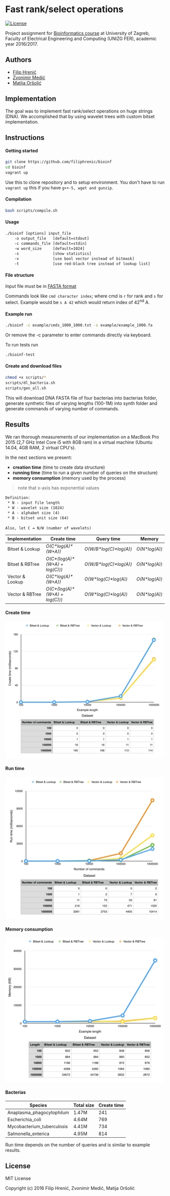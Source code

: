 # Fast rank/select operations

[![License](https://img.shields.io/packagist/l/doctrine/orm.svg)](https://img.shields.io/packagist/l/doctrine/orm.svg)

Project assignment for [Bioinformatics course](http://www.fer.unizg.hr/predmet/bio) at University of Zagreb, Faculty of Electrical Engineering and Computing (UNIZG FER), academic year 2016/2017.

## Authors
- [Filip Hrenić](https://github.com/filiphrenic)
- [Zvonimir Medić](https://github.com/admiralbulldog)
- [Matija Oršolić](https://github.com/mators)

## Implementation
The goal was to implement fast rank/select operations on huge strings (DNA). We accomplished that by using wavelet trees with custom bitset implementation.

## Instructions

#### Getting started
```bash
git clone https://github.com/filiphrenic/bioinf
cd bioinf
vagrant up
```
Use this to clone repository and to setup environment. You don't have to run ```vagrant up``` this if you have ```g++-5, wget and gunzip```.

#### Compilation
```bash
bash scripts/compile.sh
```
#### Usage
```
./bioinf [options] input_file
	-o output_file   [default=stdout]
	-c commands_file [default=stdin]
	-w word_size     [default=1024]
	-s               [show statistics]
	-v               [use bool vector instead of bitmask]
	-t               [use red-black tree instead of lookup list]
```
#### File structure
Input file must be in [FASTA format](https://en.wikipedia.org/wiki/FASTA_format)

Commands look like ```cmd character index```; where cmd is ```r``` for rank and ```s``` for select. Example would be ```s A 42``` which would return index of 42<sup>nd</sup> A.

#### Example run
```bash
./bioinf -c example/cmds_1000_1000.txt -s example/example_1000.fa
```
Or remove the -c parameter to enter commands directly via keyboard.

To run tests run
```bash
./bioinf-test
```

#### Create and download files
```bash
chmod +x scripts/*
scripts/dl_bacteria.sh
scripts/gen_all.sh
```
This will download DNA FASTA file of four bacterias into bacterias folder, generate synthetic files of varying lengths (100-1M) into synth folder and generate commands of varying number of commands.

## Results

We ran thorough measurements of our implementation on a MacBook Pro 2015 (2,7 GHz Intel Core i5 with 8GB ram) in a virtual machine (Ubuntu 14.04, 4GB RAM, 2 virtual CPU's).

In the next sections we present:
 - **creation time** (time to create data structure)
 - **running time** (time to run a given number of queries on the structure)
 - **memory consumption** (memory used by the process)

> note that x-axis has exponential values

```
Definition:
 * N - input file length
 * W - wavelet size (1024)
 * A - alphabet size (4)
 * B - bitset unit size (64)

Also, let C = N/W (number of wavelets) 
```

Implementation | Create time | Query time | Memory
------------ | ------------- | ------------- | -------------
Bitset & Lookup | *O(C\*log(A)\*(W+A))* | *O(W/B\*log(C)\*log(A))* | *O(N\*log(A))*
Bitset & RBTree | *O(C\*(log(A)\*(W+A) + log(C)))* | *O(W/B\*log(C)\*log(A))* | *O(N\*log(A))*
Vector & Lookup | *O(C\*log(A)\*(W+A))* | *O(W\*log(C)\*log(A))* | *O(N\*log(A))*
Vector & RBTree | *O(C\*(log(A)\*(W+A) + log(C)))* | *O(W\*log(C)\*log(A))* | *O(N\*log(A))*

#### Create time

![Create time](images/create_time.png)

#### Run time

![Run time](images/run_time.png)

#### Memory consumption

![Memory](images/memory.png)

#### Bacterias

Species | Total size | Create time
------------ | ------------- | -------------
Anaplasma_phagocytophilum | 1.47M | 241
Escherichia_coli | 4.64M | 769
Mycobacterium_tuberculosis | 4.41M | 734
Salmonella_enterica | 4.95M | 814

Run time depends on the number of queries and is similar to example results.

License
---------
MIT License

Copyright (c) 2016 Filip Hrenić, Zvonimir Medić, Matija Oršolić
